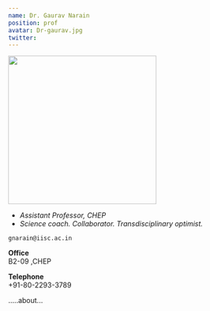 ```yaml
---
name: Dr. Gaurav Narain
position: prof
avatar: Dr-gaurav.jpg
twitter: 
---
```


<img width="300" src="{{site.baseurl}}/images/people/{{page.avatar}}" data-action="zoom">

- _Assistant Professor, CHEP_<br>
- _Science coach. Collaborator. Transdisciplinary optimist._

<i class="fa fa-envelope-o"></i> `gnarain@iisc.ac.in`

**Office**<br>
B2-09 ,CHEP <br>

**Telephone**<br>
+91-80-2293-3789

 .....about...
